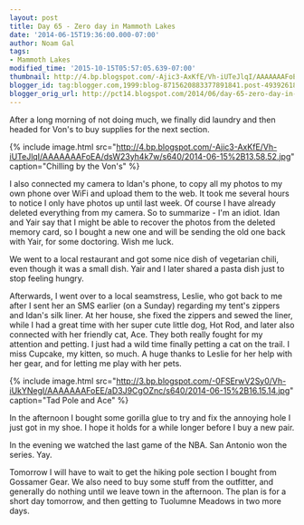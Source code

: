 ```yaml
---
layout: post
title: Day 65 - Zero day in Mammoth Lakes
date: '2014-06-15T19:36:00.000-07:00'
author: Noam Gal
tags:
- Mammoth Lakes
modified_time: '2015-10-15T05:57:05.639-07:00'
thumbnail: http://4.bp.blogspot.com/-Ajic3-AxKfE/Vh-iUTeJlqI/AAAAAAAFoEA/dsW23yh4k7w/s72-c/2014-06-15%2B13.58.52.jpg
blogger_id: tag:blogger.com,1999:blog-8715620883377891841.post-4939261807054234257
blogger_orig_url: http://pct14.blogspot.com/2014/06/day-65-zero-day-in-mammoth-lakes.html
---
```


After a long morning of not doing much, we finally did laundry and then headed for Von's to buy supplies for the next section.

{% include image.html src="http://4.bp.blogspot.com/-Ajic3-AxKfE/Vh-iUTeJlqI/AAAAAAAFoEA/dsW23yh4k7w/s640/2014-06-15%2B13.58.52.jpg" caption="Chilling by the Von's" %}

I also connected my camera to Idan's phone, to copy all my photos to my own phone over WiFi and upload them to the web. It took me several hours to notice I only have photos up until last week. Of course I have already deleted everything from my camera. So to summarize - I'm an idiot. Idan and Yair say that I might be able to recover the photos from the deleted memory card, so I bought a new one and will be sending the old one back with Yair, for some doctoring. Wish me luck.

We went to a local restaurant and got some nice dish of vegetarian chili, even though it was a small dish. Yair and I later shared a pasta dish just to stop feeling hungry.

Afterwards, I went over to a local seamstress, Leslie, who got back to me after I sent her an SMS earlier (on a Sunday)&nbsp;regarding my tent's zippers and Idan's silk liner. At her house, she fixed the zippers and sewed the liner, while I had a great time with her super cute little dog, Hot Rod, and later also connected with her friendly cat, Ace. They both really fought for my attention and petting. I just had a wild time finally petting a cat on the trail. I miss Cupcake, my kitten, so much. A huge thanks to Leslie for her help with her gear, and for letting me play with her pets.
 
{% include image.html src="http://3.bp.blogspot.com/-0FSErwV2Sy0/Vh-iUkYNegI/AAAAAAAFoEE/aD3J9CgOZnc/s640/2014-06-15%2B16.15.14.jpg" caption="Tad Pole and Ace" %}

In the afternoon I bought some gorilla glue to try and fix the annoying hole I just got in my shoe. I hope it holds for a while longer before I buy a new pair.

In the evening we watched the last game of the NBA. San Antonio won the series. Yay.

Tomorrow I will have to wait to get the hiking pole section I bought from Gossamer Gear. We also need to buy some stuff from the outfitter, and generally do nothing until we leave town in the afternoon. The plan is for a short day tomorrow, and then getting to Tuolumne Meadows in two more days.
